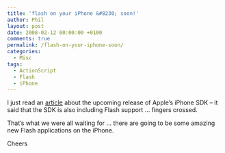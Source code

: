 ```yaml
---
title: 'flash on your iPhone &#8230; soon!'
author: Phil
layout: post
date: 2008-02-12 00:00:00 +0100
comments: true
permalink: /flash-on-your-iphone-soon/
categories:
  - Misc
tags:
  - ActionScript
  - Flash
  - iPhone
---
```

I just read an <a href="http://www.gearlive.com/news/article/q108-flash-on-iphone-is-just-around-the-corner/" title="GearLive" target="_blank">article</a> about the upcoming release of Apple&#8217;s iPhone SDK &#8211; it said that the SDK is also including Flash support &#8230; fingers crossed.

That&#8217;s what we were all waiting for &#8230; there are going to be some amazing new Flash applications on the iPhone.

Cheers 
